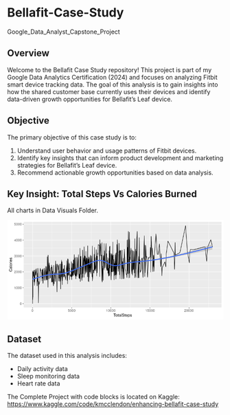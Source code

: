 # Bellafit-Case-Study
Google_Data_Analyst_Capstone_Project
## Overview

Welcome to the Bellafit Case Study repository! This project is part of my Google Data Analytics Certification (2024) and focuses on analyzing Fitbit smart device tracking data. The goal of this analysis is to gain insights into how the shared customer base currently uses their devices and identify data-driven growth opportunities for Bellafit’s Leaf device.

## Objective

The primary objective of this case study is to:
1. Understand user behavior and usage patterns of Fitbit devices.
2. Identify key insights that can inform product development and marketing strategies for Bellafit’s Leaf device.
3. Recommend actionable growth opportunities based on data analysis.

## Key Insight: Total Steps Vs Calories Burned
All charts in Data Visuals Folder.

![Uploading TStepsVCalories.png…](https://github.com/KellDatatics/Bellafit-Case-Study/blob/main/Data%20Visuals/BELLAFIT%20CHARTS/TStepsVCalories.png)


## Dataset

The dataset used in this analysis includes:
- Daily activity data
- Sleep monitoring data
- Heart rate data

The Complete Project with code blocks is located on Kaggle: https://www.kaggle.com/code/kmcclendon/enhancing-bellafit-case-study
